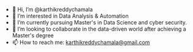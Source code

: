 - 👋 Hi, I’m @karthikreddychamala
- 👀 I’m interested in Data Analysis & Automation
- 🌱 I’m currently pursuing Master's in Data Science and cyber security.
- 💞️ I’m looking to collaborate in the data-driven world after
achieving a Master's degree
- 📫 How to reach me: karthikreddychamala@gmail.com

<!---
karthikreddychamala/karthikreddychamala is a ✨ special ✨ repository because its `README.md` (this file) appears on your GitHub profile.
You can click the Preview link to take a look at your changes.
--->
